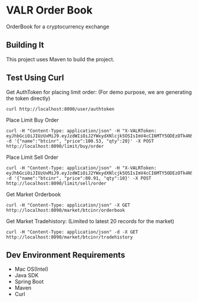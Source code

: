 # VALR Order Book
OrderBook for a cryptocurrency exchange

## Building It
This project uses Maven to build the project.


## Test Using Curl

Get AuthToken for placing limit order: (For demo purpose, we are generating the token directly)
```
curl http://localhost:8090/user/authtoken
```

Place Limit Buy Order
```
curl -H "Content-Type: application/json" -H "X-VALRToken: eyJhbGciOiJIUzUxMiJ9.eyJzdWIiOiJ2YWxydXNlcjk5OSIsImV4cCI6MTY5ODEzOTk4NSwiaWF0IjoxNjY2NjAzOTg1fQ.WjYcG4tS6P6WWhX6PoVQHPvP3c7fvUezS6ZJiHRKIi3LvmWMUCMmKOIxMbzW2BrmO4XU3N9LcwNTZarac6s2qA" -d '{"name":"btcinr", "price":100.53, "qty":20}' -X POST http://localhost:8090/limit/buy/order
```

Place Limit Sell Order
```
curl -H "Content-Type: application/json" -H "X-VALRToken: eyJhbGciOiJIUzUxMiJ9.eyJzdWIiOiJ2YWxydXNlcjk5OSIsImV4cCI6MTY5ODEzOTk4NSwiaWF0IjoxNjY2NjAzOTg1fQ.WjYcG4tS6P6WWhX6PoVQHPvP3c7fvUezS6ZJiHRKIi3LvmWMUCMmKOIxMbzW2BrmO4XU3N9LcwNTZarac6s2qA" -d '{"name":"btcinr", "price":80.91, "qty":10}' -X POST http://localhost:8090/limit/sell/order
```

Get Market Orderbook
```
curl -H "Content-Type: application/json" -X GET http://localhost:8090/market/btcinr/orderbook
```

Get Market Tradehistory: (Limited to latest 20 records for the market)
```
curl -H "Content-Type: application/json" -d -X GET http://localhost:8090/market/btcinr/tradehistory
```

## Dev Environment Requirements

- Mac OS(Intel)
- Java SDK
- Spring Boot
- Maven
- Curl

